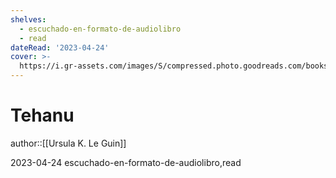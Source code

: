 ```yaml
---
shelves:
  - escuchado-en-formato-de-audiolibro
  - read
dateRead: '2023-04-24'
cover: >-
  https://i.gr-assets.com/images/S/compressed.photo.goodreads.com/books/1471534251l/13670._SY475_.jpg
---
```

# Tehanu

author::[[Ursula K. Le Guin]]

2023-04-24
escuchado-en-formato-de-audiolibro,read